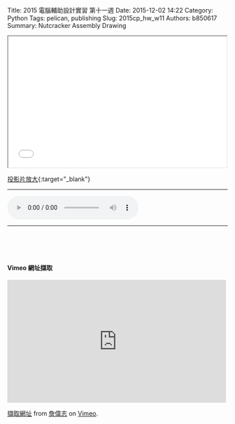 Title: 2015 電腦輔助設計實習 第十一週
Date: 2015-12-02 14:22
Category: Python
Tags: pelican, publishing
Slug: 2015cp_hw_w11
Authors: b850617
Summary: Nutcracker Assembly Drawing
<br>
<iframe src="40323250_cp_w12.html" width="500" height="300"></iframe>

[投影片放大](40323250_cp_w12.html){:target="_blank"}
<br>
<hr>
<html>
<head>
<title>Selena Gomez - My Dilemma</title>
</head>
<body>
    <audio controls pause loop>
        <source src="https://copy.com/l1w6g8bPP9amsegM">
    </audio>
</body>
</html>
<hr>
<br>
<br>
<br>
<h4>Vimeo 網址擷取</h4>
<iframe src="https://player.vimeo.com/video/147571241" width="500" height="281" frameborder="0" webkitallowfullscreen mozallowfullscreen allowfullscreen></iframe> <p><a href="https://vimeo.com/147571241">擷取網址</a> from <a href="https://vimeo.com/user44918931">詹偉志</a> on <a href="https://vimeo.com">Vimeo</a>.</p>




